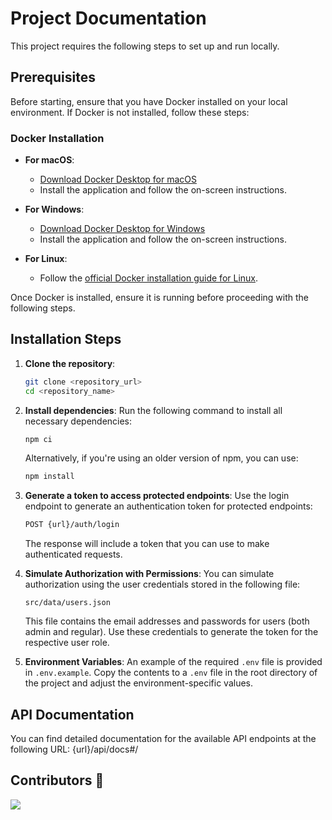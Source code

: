 # Project Documentation

This project requires the following steps to set up and run locally.

## Prerequisites

Before starting, ensure that you have Docker installed on your local environment. If Docker is not installed, follow these steps:

### Docker Installation

- **For macOS**: 
    - [Download Docker Desktop for macOS](https://www.docker.com/products/docker-desktop)
    - Install the application and follow the on-screen instructions.

- **For Windows**: 
    - [Download Docker Desktop for Windows](https://www.docker.com/products/docker-desktop)
    - Install the application and follow the on-screen instructions.

- **For Linux**: 
    - Follow the [official Docker installation guide for Linux](https://docs.docker.com/engine/install/).

Once Docker is installed, ensure it is running before proceeding with the following steps.

## Installation Steps

1. **Clone the repository**:
    ```bash
    git clone <repository_url>
    cd <repository_name>
    ```

2. **Install dependencies**:
    Run the following command to install all necessary dependencies:
    ```bash
    npm ci
    ```
    Alternatively, if you're using an older version of npm, you can use:
    ```bash
    npm install
    ```

3. **Generate a token to access protected endpoints**:
    Use the login endpoint to generate an authentication token for protected endpoints:
    ```bash
    POST {url}/auth/login
    ```
    The response will include a token that you can use to make authenticated requests.

4. **Simulate Authorization with Permissions**:
    You can simulate authorization using the user credentials stored in the following file:
    ```plaintext
    src/data/users.json
    ```
    This file contains the email addresses and passwords for users (both admin and regular). Use these credentials to generate the token for the respective user role.

5. **Environment Variables**:
    An example of the required `.env` file is provided in `.env.example`. Copy the contents to a `.env` file in the root directory of the project and adjust the environment-specific values.

## API Documentation

You can find detailed documentation for the available API endpoints at the following URL:
{url}/api/docs#/

## Contributors 👑

<a href="https://https://github.com/Riozke/apply-digital-api/graphs/contributors">
  <img src="https://contrib.rocks/image?repo=Riozke/apply-digital-api" />
</a>
